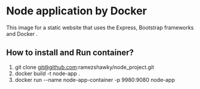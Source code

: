 # Node application by Docker
This image for a static website that uses the Express, Bootstrap frameworks and Docker .

## How to install and Run container?

1. git clone git@github.com:ramezshawky/node_project.git
2. docker build -t node-app .
3. docker run --name node-app-container -p 9980:9080 node-app

